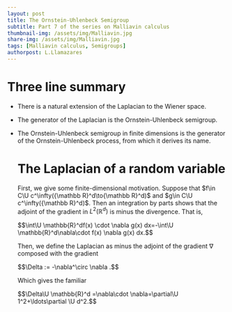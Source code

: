 ```yaml
---
layout: post
title: The Ornstein-Uhlenbeck Semigroup
subtitle: Part 7 of the series on Malliavin calculus
thumbnail-img: /assets/img/Malliavin.jpg
share-img: /assets/img/Malliavin.jpg
tags: [Malliavin calculus, Semigroups]
authorpost: L.Llamazares
---
```

#  Three line summary

-   There is a natural extension of the Laplacian to the Wiener space.

-   The generator of the Laplacian is the Ornstein-Uhlenbeck semigroup.

-   The Ornstein-Uhlenbeck semigroup in finite dimensions is the
    generator of the Ornstein-Uhlenbeck process, from which it derives
    its name.
    # The Laplacian of a random variable

    First, we give some finite-dimensional motivation. Suppose that
    $f\in C\U c^\infty({\mathbb R}^d\to{\mathbb R}^d)$ and
    $g\in C\U c^\infty({\mathbb R}^d)$. Then an integration by parts shows
    that the adjoint of the gradient in $L^2({\mathbb R}^d)$ is minus the
    divergence. That is,


    <div>
     $$\int\U \mathbb{R}^df(x) \cdot \nabla g(x) dx=-\int\U \mathbb{R}^d\nabla\cdot  f(x) \nabla g(x) dx.$$
    </div>


    Then, we define the Laplacian as minus the adjoint of the gradient
    $\nabla$ composed with the gradient


    <div>
     $$\Delta := -\nabla^\circ \nabla .$$
    </div>

      Which gives the familiar


    <div>
     $$\Delta\U \mathbb{R}^d =\nabla\cdot \nabla=\partial\U 1^2+\ldots\partial \U d^2.$$
    </div>
